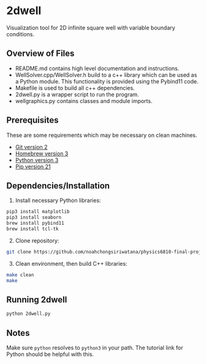 # 2dwell

Visualization tool for 2D infinite square well with variable boundary conditions.

## Overview of Files

- README.md contains high level documentation and instructions.
- WellSolver.cpp/WellSolver.h build to a c++ library which can be used as a Python module. This functionality is provided using the Pybind11 code.
- Makefile is used to build all c++ dependencies.
- 2dwell.py is a wrapper script to run the program.
- wellgraphics.py contains classes and module imports.

## Prerequisites

These are some requirements which may be necessary on clean machines.

- [Git version 2](https://git-scm.com/download/mac)
- [Homebrew version 3](https://brew.sh/)
- [Python version 3](https://opensource.com/article/19/5/python-3-default-mac)
- [Pip version 21](https://pip.pypa.io/en/stable/installing/)

## Dependencies/Installation

1. Install necessary Python libraries:
```bash
pip3 install matplotlib
pip3 install seaborn
brew install pybind11
brew install tcl-tk
```
2. Clone repository:
```bash
git clone https://github.com/noahchongsiriwatana/physics6810-final-project.git
```
3. Clean environment, then build C++ libraries:
```bash
make clean
make
```

## Running 2dwell

```bash
python 2dwell.py
```

## Notes

Make sure ```python``` resolves to ```python3``` in your path. The tutorial link for Python should be helpful with this.


